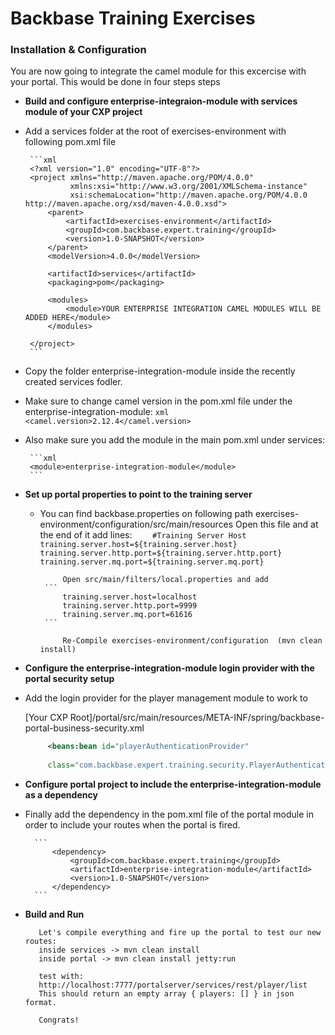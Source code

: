 # Backbase Training Exercises

### Installation & Configuration

You are now going to integrate the camel module for this excercise with your portal.
This would be done in four steps steps 

- **Build and configure enterprise-integraion-module with services  module of your CXP project**
 -  Add a services folder at the root of exercises-environment with following pom.xml file

         ```xml
         <?xml version="1.0" encoding="UTF-8"?>
         <project xmlns="http://maven.apache.org/POM/4.0.0"
                  xmlns:xsi="http://www.w3.org/2001/XMLSchema-instance"
                  xsi:schemaLocation="http://maven.apache.org/POM/4.0.0 http://maven.apache.org/xsd/maven-4.0.0.xsd">
             <parent>
                 <artifactId>exercises-environment</artifactId>
                 <groupId>com.backbase.expert.training</groupId>
                 <version>1.0-SNAPSHOT</version>
             </parent>
             <modelVersion>4.0.0</modelVersion>
         
             <artifactId>services</artifactId>
             <packaging>pom</packaging>
         
             <modules>
                 <module>YOUR ENTERPRISE INTEGRATION CAMEL MODULES WILL BE ADDED HERE</module>
             </modules>
         
         </project>
         ```

  - Copy the folder enterprise-integration-module inside the recently created services fodler.

   
  - Make sure to change camel version in the pom.xml file under the enterprise-integration-module:
         ```xml
         <camel.version>2.12.4</camel.version>
         ```
  - Also make sure you add the module in the main pom.xml under services:

         ```xml
         <module>enterprise-integration-module</module>
         ```

- **Set up portal properties to point to the training server**

  - You can find backbase.properties on following path exercises-environment/configuration/src/main/resources
             Open this file and at the end of it add lines:
         ```    
             #Training Server Host
             training.server.host=${training.server.host}
             training.server.http.port=${training.server.http.port}
             training.server.mq.port=${training.server.mq.port}
         ```

             Open src/main/filters/local.properties and add
         ```
             training.server.host=localhost
             training.server.http.port=9999
             training.server.mq.port=61616
         ```

             Re-Compile exercises-environment/configuration  (mvn clean install)


- **Configure the enterprise-integration-module login provider with the portal security setup**

 - Add the login provider for the player management module to work to

    [Your CXP Root]/portal/src/main/resources/META-INF/spring/backbase-portal-business-security.xml

    ```xml
         <beans:bean id="playerAuthenticationProvider"            
         
         class="com.backbase.expert.training.security.PlayerAuthenticationProvider"/> 
    ```

- **Configure portal project to include the enterprise-integration-module as a dependency**

 - Finally add the dependency in the pom.xml file of the portal module in order to include your routes when the portal is fired.

         ```
             <dependency>
                 <groupId>com.backbase.expert.training</groupId>
                 <artifactId>enterprise-integration-module</artifactId>
                 <version>1.0-SNAPSHOT</version>
             </dependency>
         ```


- **Build and Run** 

         Let's compile everything and fire up the portal to test our new routes:
         inside services -> mvn clean install
         inside portal -> mvn clean install jetty:run
         
         test with:
         http://localhost:7777/portalserver/services/rest/player/list
         This should return an empty array { players: [] } in json format.
         
         Congrats!
